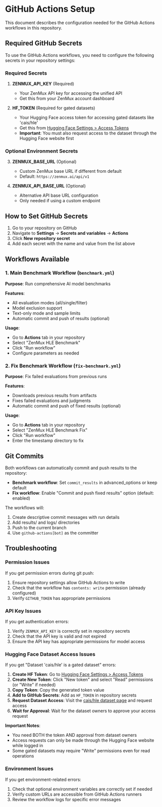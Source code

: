 # GitHub Actions Setup

This document describes the configuration needed for the GitHub Actions workflows in this repository.

## Required GitHub Secrets

To use the GitHub Actions workflows, you need to configure the following secrets in your repository settings:

### Required Secrets

1. **ZENMUX_API_KEY** (Required)
   - Your ZenMux API key for accessing the unified API
   - Get this from your ZenMux account dashboard

2. **HF_TOKEN** (Required for gated datasets)
   - Your Hugging Face access token for accessing gated datasets like 'cais/hle'
   - Get this from [Hugging Face Settings > Access Tokens](https://huggingface.co/settings/tokens)
   - **Important**: You must also request access to the dataset through the Hugging Face website first

### Optional Environment Secrets

3. **ZENMUX_BASE_URL** (Optional)
   - Custom ZenMux base URL if different from default
   - Default: `https://zenmux.ai/api/v1`

4. **ZENMUX_API_BASE_URL** (Optional)
   - Alternative API base URL configuration
   - Only needed if using a custom endpoint

## How to Set GitHub Secrets

1. Go to your repository on GitHub
2. Navigate to **Settings** → **Secrets and variables** → **Actions**
3. Click **New repository secret**
4. Add each secret with the name and value from the list above

## Workflows Available

### 1. Main Benchmark Workflow (`benchmark.yml`)

**Purpose**: Run comprehensive AI model benchmarks

**Features**:
- All evaluation modes (all/single/filter)
- Model exclusion support
- Text-only mode and sample limits
- Automatic commit and push of results (optional)

**Usage**:
- Go to **Actions** tab in your repository
- Select "ZenMux HLE Benchmark"
- Click "Run workflow"
- Configure parameters as needed

### 2. Fix Benchmark Workflow (`fix-benchmark.yml`)

**Purpose**: Fix failed evaluations from previous runs

**Features**:
- Downloads previous results from artifacts
- Fixes failed evaluations and judgments
- Automatic commit and push of fixed results (optional)

**Usage**:
- Go to **Actions** tab in your repository
- Select "ZenMux HLE Benchmark Fix"
- Click "Run workflow"
- Enter the timestamp directory to fix

## Git Commits

Both workflows can automatically commit and push results to the repository:

- **Benchmark workflow**: Set `commit_results` in advanced_options or keep default
- **Fix workflow**: Enable "Commit and push fixed results" option (default: enabled)

The workflows will:
1. Create descriptive commit messages with run details
2. Add results/ and logs/ directories
3. Push to the current branch
4. Use `github-actions[bot]` as the committer

## Troubleshooting

### Permission Issues

If you get permission errors during git push:

1. Ensure repository settings allow GitHub Actions to write
2. Check that the workflow has `contents: write` permission (already configured)
3. Verify `GITHUB_TOKEN` has appropriate permissions

### API Key Issues

If you get authentication errors:

1. Verify `ZENMUX_API_KEY` is correctly set in repository secrets
2. Check that the API key is valid and not expired
3. Ensure the API key has appropriate permissions for model access

### Hugging Face Dataset Access Issues

If you get "Dataset 'cais/hle' is a gated dataset" errors:

1. **Create HF Token**: Go to [Hugging Face Settings > Access Tokens](https://huggingface.co/settings/tokens)
2. **Create New Token**: Click "New token" and select "Read" permissions (or "Write" if needed)
3. **Copy Token**: Copy the generated token value
4. **Add to GitHub Secrets**: Add as `HF_TOKEN` in repository secrets
5. **Request Dataset Access**: Visit the [cais/hle dataset page](https://huggingface.co/datasets/cais/hle) and request access
6. **Wait for Approval**: Wait for the dataset owners to approve your access request

**Important Notes**:

- You need BOTH the token AND approval from dataset owners
- Access requests can only be made through the Hugging Face website while logged in
- Some gated datasets may require "Write" permissions even for read operations

### Environment Issues

If you get environment-related errors:

1. Check that optional environment variables are correctly set if needed
2. Verify custom URLs are accessible from GitHub Actions runners
3. Review the workflow logs for specific error messages
